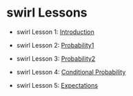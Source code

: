 # swirl Lessons

- swirl Lesson 1: [Introduction](https://luisangelmendozavelasco.github.io/Data_Science_Specialization/Data_Science-Statistics_and_Machine_Learning/Statistical_Inference/Week1/swirl_Lesson_1-Introduction.nb.html)

- swirl Lesson 2: [Probability1](https://luisangelmendozavelasco.github.io/Data_Science_Specialization/Data_Science-Statistics_and_Machine_Learning/Statistical_Inference/Week1/swirl_Lesson_2-Probability1.nb.html)

- swirl Lesson 3: [Probability2](https://luisangelmendozavelasco.github.io/Data_Science_Specialization/Data_Science-Statistics_and_Machine_Learning/Statistical_Inference/Week1/swirl_Lesson_3-Probability2.nb.html)

- swirl Lesson 4: [Conditional Probability](https://luisangelmendozavelasco.github.io/Data_Science_Specialization/Data_Science-Statistics_and_Machine_Learning/Statistical_Inference/Week1/swirl_Lesson_4-Conditional_Probability.nb.html)

- swirl Lesson 5: [Expectations](https://luisangelmendozavelasco.github.io/Data_Science_Specialization/Data_Science-Statistics_and_Machine_Learning/Statistical_Inference/Week1/swirl_Lesson_5-Expectations.nb.html)
